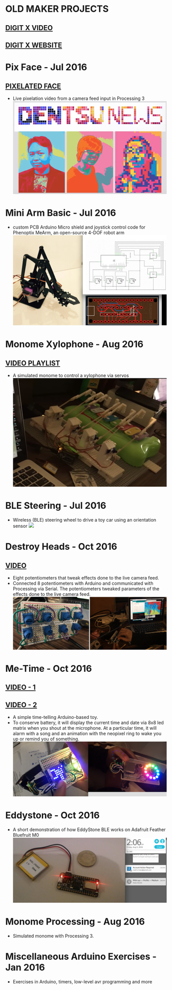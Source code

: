 # OLD MAKER PROJECTS
## [DIGIT X VIDEO](https://www.youtube.com/watch?v=EbEOkDjMfLo)
## [DIGIT X WEBSITE](http://digit.gitlab.io/digit-x/)

# Pix Face - Jul 2016

## [PIXELATED FACE](https://www.youtube.com/watch?v=HvCEu460saY)
- Live pixelation video from a camera feed input in Processing 3
![](./IMG/pix-face.png)

# Mini Arm Basic - Jul 2016

- custom PCB Arduino Micro shield and joystick control code for Phenoptix MeArm, an open-source 4-DOF robot arm
![](./IMG/mini-arm-basic.png)

# Monome Xylophone - Aug 2016

## [VIDEO PLAYLIST](https://www.youtube.com/playlist?list=PLcvtMGTAJN0KTyt5Zlcaoen9wypK0rYiW)
- A simulated monome to control a xylophone via servos
![](./IMG/xylophone.png)

# BLE Steering - Jul 2016

- Wireless (BLE) steering wheel to drive a toy car using an orientation sensor
![](./IMG/ble-steering.png)

# Destroy Heads - Oct 2016
## [VIDEO](https://www.youtube.com/watch?v=zaVZZy6nseI)

- Eight potentiometers that tweak effects done to the live camera feed.
- Connected 8 potentiometers with Arduino and communicated with Processing via Serial. The potentiometers tweaked parameters of the effects done to the live camera feed.
![](./IMG/destroy-heads.png)

# Me-Time - Oct 2016
## [VIDEO - 1](https://www.youtube.com/watch?v=56wp6PIqGfY)
## [VIDEO - 2](https://www.youtube.com/watch?v=Ahc7YcAGkTo)

- A simple time-telling Arduino-based toy.
- To conserve battery, it will display the current time and date via 8x8 led matrix when you shout at the microphone. At a particular time, it will alarm with a song and an animation with the neopixel ring to wake you up or remind you of something.
![](./IMG/me-time.png)

# Eddystone - Oct 2016
- A short demonstration of how EddyStone BLE works on Adafruit Feather Bluefruit M0
![](./IMG/eddystone.png)

# Monome Processing - Aug 2016
- Simulated monome with Processing 3.

# Miscellaneous Arduino Exercises - Jan 2016
- Exercises in Arduino, timers, low-level avr programming and more

